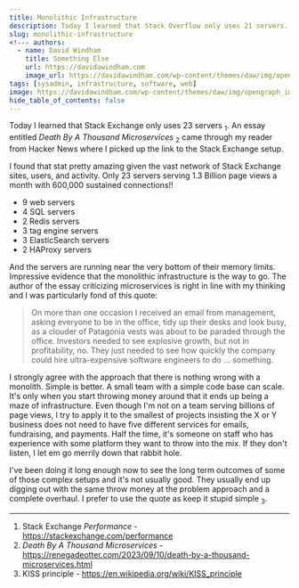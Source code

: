 ```yaml
---
title: Monolithic Infrastructure
description: Today I learned that Stack Overflow only uses 21 servers.
slug: monolithic-infrastructure
<!--- authors:
  - name: David Windham
    title: Something Else
    url: https://davidawindham.com
    image_url: https://davidawindham.com/wp-content/themes/daw/img/opengraph_image.jpg -->
tags: [sysadmin, infrastructure, software, web]
image: https://davidawindham.com/wp-content/themes/daw/img/opengraph_image.jpg
hide_table_of_contents: false
---
```


Today I learned that Stack Exchange only uses 23 servers <sub>1</sub>. An essay entitled _Death By A Thousand Microservices_ <sub>2</sub> came through my reader from Hacker News where I picked up the link to the Stack Exchange setup.

<!--truncate-->

I found that stat pretty amazing given the vast network of Stack Exchange sites, users, and activity. Only 23 servers serving 1.3 Billion page views a month with 600,000 sustained connections!! 

- 9 web servers
- 4 SQL servers
- 2 Redis servers
- 3 tag engine servers
- 3 ElasticSearch servers
- 2 HAProxy servers

And the servers are running near the very bottom of their memory limits. Impressive evidence that the monolithic infrastructure is the way to go. The author of the essay criticizing microservices is right in line with my thinking and I was particularly fond of this quote:

>On more than one occasion I received an email from management, asking everyone to be in the office, tidy up their desks and look busy, as a clouder of Patagonia vests was about to be paraded through the office. Investors needed to see explosive growth, but not in profitability, no. They just needed to see how quickly the company could hire ultra-expensive software engineers to do … something.

I strongly agree with the approach that there is nothing wrong with a monolith. Simple is better. A small team with a simple code base can scale. It's only when you start throwing money around that it ends up being a maze of infrastructure. Even though I'm not on a team serving billions of page views, I try to apply it to the smallest of projects insisting the X or Y business does not need to have five different services for emails, fundraising, and payments. Half the time, it's someone on staff who has experience with some platform they want to throw into the mix. If they don't listen, I let em go merrily down that rabbit hole.

I've been doing it long enough now to see the long term outcomes of some of those complex setups and it's not usually good. They usually end up digging out with the same throw money at the problem approach and a complete overhaul. I prefer to use the quote as keep it stupid simple <sub>3</sub>. 

---

1. Stack Exchange _Performance_ - https://stackexchange.com/performance
2. _Death By A Thousand Microservices_ - https://renegadeotter.com/2023/09/10/death-by-a-thousand-microservices.html
3. KISS principle - https://en.wikipedia.org/wiki/KISS_principle


